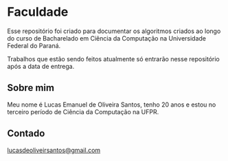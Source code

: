 # Faculdade
Esse repositório foi criado para documentar os algoritmos criados ao longo do curso de Bacharelado em Ciência da Computação na Universidade Federal do Paraná.

Trabalhos que estão sendo feitos atualmente só entrarão nesse repositório após a data de entrega. 

## Sobre mim
Meu nome é Lucas Emanuel de Oliveira Santos, tenho 20 anos e estou no terceiro período de Ciência da Computação na UFPR.

## Contado
<lucasdeoliveirsantos@gmail.com>
